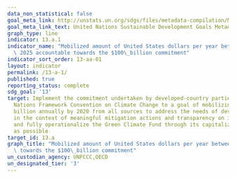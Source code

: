 ```yaml
---
data_non_statistical: false
goal_meta_link: http://unstats.un.org/sdgs/files/metadata-compilation/Metadata-Goal-13.pdf
goal_meta_link_text: United Nations Sustainable Development Goals Metadata (pdf 759kB)
graph_type: line
indicator: 13.a.1
indicator_name: "Mobilized amount of United States dollars per year between 2020 and\
  \ 2025 accountable towards the $100\_billion commitment"
indicator_sort_order: 13-aa-01
layout: indicator
permalink: /13-a-1/
published: true
reporting_status: complete
sdg_goal: '13'
target: Implement the commitment undertaken by developed-country parties to the United
  Nations Framework Convention on Climate Change to a goal of mobilizing jointly $100
  billion annually by 2020 from all sources to address the needs of developing countries
  in the context of meaningful mitigation actions and transparency on implementation
  and fully operationalize the Green Climate Fund through its capitalization as soon
  as possible
target_id: 13.a
graph_title: "Mobilized amount of United States dollars per year between 2020 and 2025 accountable\
  \ towards the $100\_billion commitment"
un_custodian_agency: UNFCCC,OECD
un_designated_tier: '3'
---
```

